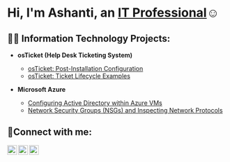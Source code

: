 <h1>Hi, I'm Ashanti, an <a href="https://linkedin.com/in/ashanti-m-">IT Professional</a>☺</h1>

<h2>👨‍💻 Information Technology Projects:</h2>

- <b>osTicket (Help Desk Ticketing System)</b>

  - [osTicket: Post-Installation Configuration](https://github.com/AshantiMosley/post-install-config)
  - [osTicket: Ticket Lifecycle Examples](https://github.com/AshantiMosley/ticket-lifecycle)
- <b>Microsoft Azure</b>
  - [Configuring Active Directory within Azure VMs](https://github.com/AshantiMosley/configure-ad)
  - [Network Security Groups (NSGs) and Inspecting Network Protocols](https://github.com/AshantiMosley/azure-network-protocols)

<h2>🤳Connect with me:</h2>

[<img align="left" alt="Josh | Twitter" width="22px" src="https://cdn.jsdelivr.net/npm/simple-icons@v3/icons/twitter.svg" />][twitter]
[<img align="left" alt="Josh | LinkedIn" width="22px" src="https://cdn.jsdelivr.net/npm/simple-icons@v3/icons/linkedin.svg" />][linkedin]
[<img align="left" alt="Josh | Instagram" width="22px" src="https://cdn.jsdelivr.net/npm/simple-icons@v3/icons/instagram.svg" />][instagram]

[twitter]: https://twitter.com
[instagram]: https://www.instagram.com
[linkedin]: https://linkedin.com/in/ashanti-m-



